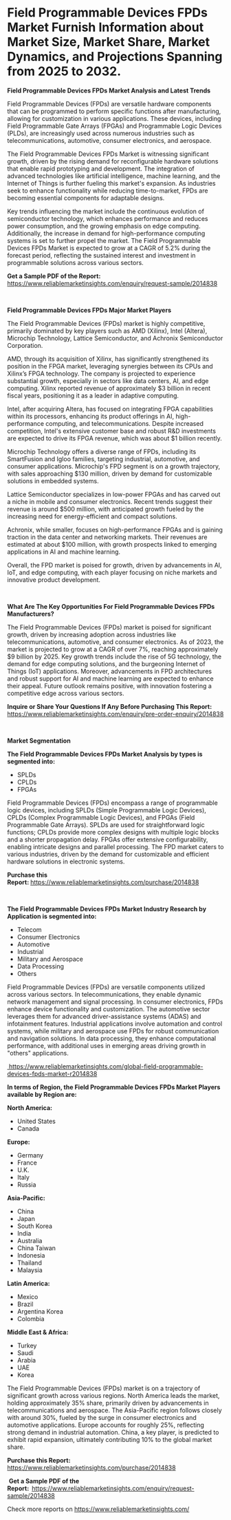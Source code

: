 <p><h1>Field Programmable Devices FPDs Market Furnish Information about Market Size, Market Share, Market Dynamics, and Projections Spanning from 2025 to 2032.</h1></p><p><strong>Field Programmable Devices FPDs Market Analysis and Latest Trends</strong></p>
<p><p>Field Programmable Devices (FPDs) are versatile hardware components that can be programmed to perform specific functions after manufacturing, allowing for customization in various applications. These devices, including Field Programmable Gate Arrays (FPGAs) and Programmable Logic Devices (PLDs), are increasingly used across numerous industries such as telecommunications, automotive, consumer electronics, and aerospace.</p><p>The Field Programmable Devices FPDs Market is witnessing significant growth, driven by the rising demand for reconfigurable hardware solutions that enable rapid prototyping and development. The integration of advanced technologies like artificial intelligence, machine learning, and the Internet of Things is further fueling this market's expansion. As industries seek to enhance functionality while reducing time-to-market, FPDs are becoming essential components for adaptable designs.</p><p>Key trends influencing the market include the continuous evolution of semiconductor technology, which enhances performance and reduces power consumption, and the growing emphasis on edge computing. Additionally, the increase in demand for high-performance computing systems is set to further propel the market. The Field Programmable Devices FPDs Market is expected to grow at a CAGR of 5.2% during the forecast period, reflecting the sustained interest and investment in programmable solutions across various sectors.</p></p>
<p><strong>Get a Sample PDF of the Report:&nbsp;</strong> <a href="https://www.reliablemarketinsights.com/enquiry/request-sample/2014838?utm_campaign=3184&utm_medium=2&utm_source=Github&utm_content=ia&utm_term=29032025&utm_id=field-programmable-devices-fpds">https://www.reliablemarketinsights.com/enquiry/request-sample/2014838</a></p>
<p>&nbsp;</p>
<p><strong>Field Programmable Devices FPDs Major Market Players</strong></p>
<p><p>The Field Programmable Devices (FPDs) market is highly competitive, primarily dominated by key players such as AMD (Xilinx), Intel (Altera), Microchip Technology, Lattice Semiconductor, and Achronix Semiconductor Corporation. </p><p>AMD, through its acquisition of Xilinx, has significantly strengthened its position in the FPGA market, leveraging synergies between its CPUs and Xilinx’s FPGA technology. The company is projected to experience substantial growth, especially in sectors like data centers, AI, and edge computing. Xilinx reported revenue of approximately $3 billion in recent fiscal years, positioning it as a leader in adaptive computing.</p><p>Intel, after acquiring Altera, has focused on integrating FPGA capabilities within its processors, enhancing its product offerings in AI, high-performance computing, and telecommunications. Despite increased competition, Intel's extensive customer base and robust R&D investments are expected to drive its FPGA revenue, which was about $1 billion recently.</p><p>Microchip Technology offers a diverse range of FPDs, including its SmartFusion and Igloo families, targeting industrial, automotive, and consumer applications. Microchip's FPD segment is on a growth trajectory, with sales approaching $130 million, driven by demand for customizable solutions in embedded systems.</p><p>Lattice Semiconductor specializes in low-power FPGAs and has carved out a niche in mobile and consumer electronics. Recent trends suggest their revenue is around $500 million, with anticipated growth fueled by the increasing need for energy-efficient and compact solutions.</p><p>Achronix, while smaller, focuses on high-performance FPGAs and is gaining traction in the data center and networking markets. Their revenues are estimated at about $100 million, with growth prospects linked to emerging applications in AI and machine learning.</p><p>Overall, the FPD market is poised for growth, driven by advancements in AI, IoT, and edge computing, with each player focusing on niche markets and innovative product development.</p></p>
<p>&nbsp;</p>
<p><strong>What Are The Key Opportunities For Field Programmable Devices FPDs Manufacturers?</strong></p>
<p><p>The Field Programmable Devices (FPDs) market is poised for significant growth, driven by increasing adoption across industries like telecommunications, automotive, and consumer electronics. As of 2023, the market is projected to grow at a CAGR of over 7%, reaching approximately $9 billion by 2025. Key growth trends include the rise of 5G technology, the demand for edge computing solutions, and the burgeoning Internet of Things (IoT) applications. Moreover, advancements in FPD architectures and robust support for AI and machine learning are expected to enhance their appeal. Future outlook remains positive, with innovation fostering a competitive edge across various sectors.</p></p>
<p><strong>Inquire or Share Your Questions If Any Before Purchasing This Report:</strong> <a href="https://www.reliablemarketinsights.com/enquiry/pre-order-enquiry/2014838?utm_campaign=3184&utm_medium=2&utm_source=Github&utm_content=ia&utm_term=29032025&utm_id=field-programmable-devices-fpds">https://www.reliablemarketinsights.com/enquiry/pre-order-enquiry/2014838</a></p>
<p>&nbsp;</p>
<p><strong>Market Segmentation</strong></p>
<p><strong>The Field Programmable Devices FPDs Market Analysis by types is segmented into:</strong></p>
<p><ul><li>SPLDs</li><li>CPLDs</li><li>FPGAs</li></ul></p>
<p><p>Field Programmable Devices (FPDs) encompass a range of programmable logic devices, including SPLDs (Simple Programmable Logic Devices), CPLDs (Complex Programmable Logic Devices), and FPGAs (Field Programmable Gate Arrays). SPLDs are used for straightforward logic functions; CPLDs provide more complex designs with multiple logic blocks and a shorter propagation delay. FPGAs offer extensive configurability, enabling intricate designs and parallel processing. The FPD market caters to various industries, driven by the demand for customizable and efficient hardware solutions in electronic systems.</p></p>
<p><strong>Purchase this Report:&nbsp;</strong><a href="https://www.reliablemarketinsights.com/purchase/2014838?utm_campaign=3184&utm_medium=2&utm_source=Github&utm_content=ia&utm_term=29032025&utm_id=field-programmable-devices-fpds">https://www.reliablemarketinsights.com/purchase/2014838</a></p>
<p>&nbsp;</p>
<p><strong>The Field Programmable Devices FPDs Market Industry Research by Application is segmented into:</strong></p>
<p><ul><li>Telecom</li><li>Consumer Electronics</li><li>Automotive</li><li>Industrial</li><li>Military and Aerospace</li><li>Data Processing</li><li>Others</li></ul></p>
<p><p>Field Programmable Devices (FPDs) are versatile components utilized across various sectors. In telecommunications, they enable dynamic network management and signal processing. In consumer electronics, FPDs enhance device functionality and customization. The automotive sector leverages them for advanced driver-assistance systems (ADAS) and infotainment features. Industrial applications involve automation and control systems, while military and aerospace use FPDs for robust communication and navigation solutions. In data processing, they enhance computational performance, with additional uses in emerging areas driving growth in "others" applications.</p></p>
<p><a href="https://www.reliablemarketinsights.com/global-field-programmable-devices-fpds-market-r2014838?utm_campaign=3184&utm_medium=2&utm_source=Github&utm_content=ia&utm_term=29032025&utm_id=field-programmable-devices-fpds">&nbsp;https://www.reliablemarketinsights.com/global-field-programmable-devices-fpds-market-r2014838</a></p>
<p><strong>In terms of Region, the Field Programmable Devices FPDs Market Players available by Region are:</strong></p>
<p>
    <p> <strong> North America: </strong>
        <ul>
            <li>United States</li>
            <li>Canada</li>
        </ul>
        </p> 
    <p> <strong> Europe: </strong>
        <ul>
            <li>Germany</li>
            <li>France</li>
            <li>U.K.</li>
            <li>Italy</li>
            <li>Russia</li>
        </ul>
        </p> 
    <p> <strong> Asia-Pacific: </strong>
        <ul>
            <li>China</li>
            <li>Japan</li>
            <li>South Korea</li>
            <li>India</li>
            <li>Australia</li>
            <li>China Taiwan</li>
            <li>Indonesia</li>
            <li>Thailand</li>
            <li>Malaysia</li>
        </ul>
        </p> 
    <p> <strong> Latin America: </strong>
        <ul>
            <li>Mexico</li>
            <li>Brazil</li>
            <li>Argentina Korea</li>
            <li>Colombia</li>
        </ul>
        </p> 
    <p> <strong> Middle East & Africa: </strong>
        <ul>
            <li>Turkey</li>
            <li>Saudi</li>
            <li>Arabia</li>
            <li>UAE</li>
            <li>Korea</li>
        </ul>
    </p>
    </p>
<p><p>The Field Programmable Devices (FPDs) market is on a trajectory of significant growth across various regions. North America leads the market, holding approximately 35% share, primarily driven by advancements in telecommunications and aerospace. The Asia-Pacific region follows closely with around 30%, fueled by the surge in consumer electronics and automotive applications. Europe accounts for roughly 25%, reflecting strong demand in industrial automation. China, a key player, is predicted to exhibit rapid expansion, ultimately contributing 10% to the global market share.</p></p>
<p><strong>Purchase this Report: </strong><a href="https://www.reliablemarketinsights.com/purchase/2014838?utm_campaign=3184&utm_medium=2&utm_source=Github&utm_content=ia&utm_term=29032025&utm_id=field-programmable-devices-fpds">https://www.reliablemarketinsights.com/purchase/2014838</a></p>
<p>&nbsp;<strong>Get a Sample PDF of the Report:&nbsp;&nbsp;</strong><a href="https://www.reliablemarketinsights.com/enquiry/request-sample/2014838?utm_campaign=3184&utm_medium=2&utm_source=Github&utm_content=ia&utm_term=29032025&utm_id=field-programmable-devices-fpds">https://www.reliablemarketinsights.com/enquiry/request-sample/2014838</a></p>
<p><strong></strong></p>
<p>Check more reports on <a href="https://www.reliablemarketinsights.com/?utm_campaign=3184&utm_medium=2&utm_source=Github&utm_content=ia&utm_term=29032025&utm_id=field-programmable-devices-fpds">https://www.reliablemarketinsights.com/</a></p>